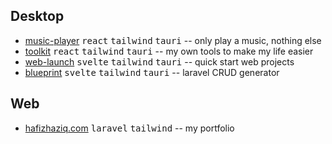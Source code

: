 ## Desktop
* [music-player](https://github.com/hafizhaziq307/web-launch) <kbd>react</kbd> <kbd>tailwind</kbd> <kbd>tauri</kbd> -- only play a music, nothing else 
* [toolkit](https://github.com/hafizhaziq307/toolkit) <kbd>react</kbd> <kbd>tailwind</kbd> <kbd>tauri</kbd> -- my own tools to make my life easier
* [web-launch](https://github.com/hafizhaziq307/web-launch) <kbd>svelte</kbd> <kbd>tailwind</kbd> <kbd>tauri</kbd> -- quick start web projects
* [blueprint](https://github.com/hafizhaziq307/blueprint) <kbd>svelte</kbd> <kbd>tailwind</kbd> <kbd>tauri</kbd> -- laravel CRUD generator 

## Web
* [hafizhaziq.com](https://hafizhaziq.com/) <kbd>laravel</kbd> <kbd>tailwind</kbd> -- my portfolio
